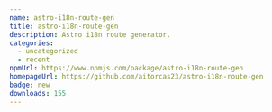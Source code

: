 ```yaml
---
name: astro-i18n-route-gen
title: astro-i18n-route-gen
description: Astro i18n route generator.
categories:
  - uncategorized
  - recent
npmUrl: https://www.npmjs.com/package/astro-i18n-route-gen
homepageUrl: https://github.com/aitorcas23/astro-i18n-route-gen
badge: new
downloads: 155
---
```


